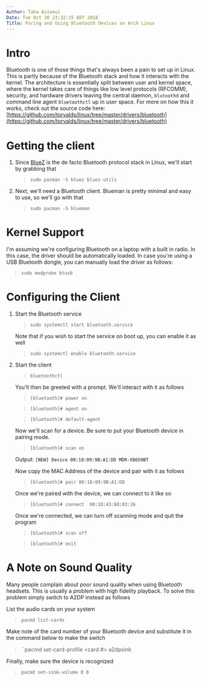 ```yaml
---
Author: Taha Azzaoui
Date: Tue Oct 30 23:32:15 EDT 2018
Title: Paring and Using Bluetooth Devices on Arch Linux
---
```


# Intro
Bluetooth is one of those things that's always been a pain to set up in Linux. 
This is partly because of the Bluetooth stack and how it interacts with
the kernel. The architecture is essentially split between user and
kernel space, where the kernel takes care of things like low level protocols
(RFCOMM), security, and hardware drivers leaving the central daemon, `blutoothd`
and command line agent `bluetoothctl` up in user space. For more on how this
it works, check out the source code here:
[https://github.com/torvalds/linux/tree/master/drivers/bluetooth](https://github.com/torvalds/linux/tree/master/drivers/bluetooth)

# Getting the client
1. Since [BlueZ](http://www.bluez.org/) is the de facto Bluetooth protocol stack in Linux, we'll start by
   grabbing that
   
    > `sudo pacman -S bluez bluez-utils`
 
2. Next, we'll need a Bluetooth client. Blueman is pretty minimal and easy to
   use, so we'll go with that
   
    > `sudo pacman -S blueman`

# Kernel Support 
I'm assuming we're configuring Bluetooth on a laptop with a built in radio. In
this case, the driver should be automatically loaded. In case you're using a USB
Bluetooth dongle, you can manually load the driver as follows:

> `sudo modprobe btusb`


# Configuring the Client

1. Start the Bluetooth service

   > `sudo systemctl start bluetooth.service`
   
   Note that if you wish to start the service on boot up, you can enable it as
   well
   
   > `sudo systemctl enable bluetooth.service`

2. Start the client
   
   > `bluetoothctl`
   
   You'll then be greeted with a prompt. We'll interact with it as follows
   
   > ``[bluetooth]# power on``
   
   > ``[bluetooth]# agent on``
   
   > ``[bluetooth]# default-agent``
   
   Now we'll scan for a device. Be sure to put your Bluetooth device in pairing mode.
   
   > ``[bluetooth]# scan on``
    
    Output: ``[NEW] Device 00:18:09:9B:A1:DD MDR-XB650BT``
   
   Now copy the MAC Address of the device and pair with it as follows
   
   > ``[bluetooth]# pair 00:18:09:9B:A1:DD``
   
   Once we're paired with the device, we can connect to it like so
   
   > ``[bluetooth]# connect  00:1D:43:6D:03:26``
   
   Once we're connected, we can turn off scanning mode and quit the program
   
   > ``[bluetooth]# scan off``
   
   > ``[bluetooth]# exit``


# A Note on Sound Quality
Many people complain about poor sound quality when using Bluetooth headsets.
This is usually a problem with high fidelity playback. To solve this problem
simply switch to A2DP instead as follows

List the audio cards on your system

> ``pacmd list-cards``

Make note of the card number of your Bluetooth device and substitute it in the
command below to make the switch

> ``pacmd set-card-profile <card #> a2dpsink

Finally, make sure the device is recognized

> ``pacmd set-sink-volume 0 0``




